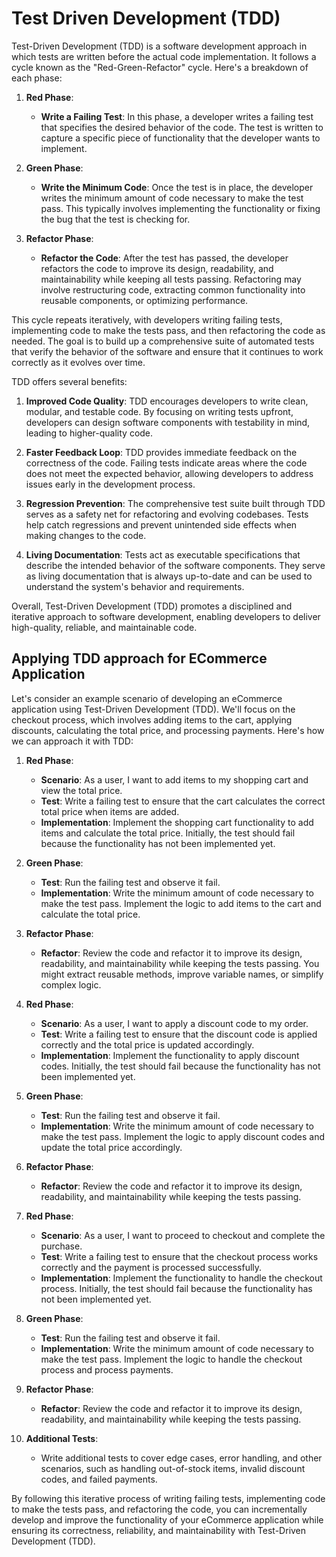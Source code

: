 # Test Driven Development (TDD)

  Test-Driven Development (TDD) is a software development approach in which tests are written before the actual code implementation. It follows a cycle known as the "Red-Green-Refactor" cycle. Here's a breakdown of each phase:

1. **Red Phase**:
   - **Write a Failing Test**: In this phase, a developer writes a failing test that specifies the desired behavior of the code. The test is written to capture a specific piece of functionality that the developer wants to implement.

2. **Green Phase**:
   - **Write the Minimum Code**: Once the test is in place, the developer writes the minimum amount of code necessary to make the test pass. This typically involves implementing the functionality or fixing the bug that the test is checking for.

3. **Refactor Phase**:
   - **Refactor the Code**: After the test has passed, the developer refactors the code to improve its design, readability, and maintainability while keeping all tests passing. Refactoring may involve restructuring code, extracting common functionality into reusable components, or optimizing performance.

This cycle repeats iteratively, with developers writing failing tests, implementing code to make the tests pass, and then refactoring the code as needed. The goal is to build up a comprehensive suite of automated tests that verify the behavior of the software and ensure that it continues to work correctly as it evolves over time.

TDD offers several benefits:

1. **Improved Code Quality**: TDD encourages developers to write clean, modular, and testable code. By focusing on writing tests upfront, developers can design software components with testability in mind, leading to higher-quality code.

2. **Faster Feedback Loop**: TDD provides immediate feedback on the correctness of the code. Failing tests indicate areas where the code does not meet the expected behavior, allowing developers to address issues early in the development process.

3. **Regression Prevention**: The comprehensive test suite built through TDD serves as a safety net for refactoring and evolving codebases. Tests help catch regressions and prevent unintended side effects when making changes to the code.

4. **Living Documentation**: Tests act as executable specifications that describe the intended behavior of the software components. They serve as living documentation that is always up-to-date and can be used to understand the system's behavior and requirements.

Overall, Test-Driven Development (TDD) promotes a disciplined and iterative approach to software development, enabling developers to deliver high-quality, reliable, and maintainable code.

## Applying TDD approach for ECommerce Application

Let's consider an example scenario of developing an eCommerce application using Test-Driven Development (TDD). We'll focus on the checkout process, which involves adding items to the cart, applying discounts, calculating the total price, and processing payments. Here's how we can approach it with TDD:

1. **Red Phase**:
   - **Scenario**: As a user, I want to add items to my shopping cart and view the total price.
   - **Test**: Write a failing test to ensure that the cart calculates the correct total price when items are added.
   - **Implementation**: Implement the shopping cart functionality to add items and calculate the total price. Initially, the test should fail because the functionality has not been implemented yet.

2. **Green Phase**:
   - **Test**: Run the failing test and observe it fail.
   - **Implementation**: Write the minimum amount of code necessary to make the test pass. Implement the logic to add items to the cart and calculate the total price.

3. **Refactor Phase**:
   - **Refactor**: Review the code and refactor it to improve its design, readability, and maintainability while keeping the tests passing. You might extract reusable methods, improve variable names, or simplify complex logic.
  
4. **Red Phase**:
   - **Scenario**: As a user, I want to apply a discount code to my order.
   - **Test**: Write a failing test to ensure that the discount code is applied correctly and the total price is updated accordingly.
   - **Implementation**: Implement the functionality to apply discount codes. Initially, the test should fail because the functionality has not been implemented yet.

5. **Green Phase**:
   - **Test**: Run the failing test and observe it fail.
   - **Implementation**: Write the minimum amount of code necessary to make the test pass. Implement the logic to apply discount codes and update the total price accordingly.

6. **Refactor Phase**:
   - **Refactor**: Review the code and refactor it to improve its design, readability, and maintainability while keeping the tests passing.

7. **Red Phase**:
   - **Scenario**: As a user, I want to proceed to checkout and complete the purchase.
   - **Test**: Write a failing test to ensure that the checkout process works correctly and the payment is processed successfully.
   - **Implementation**: Implement the functionality to handle the checkout process. Initially, the test should fail because the functionality has not been implemented yet.

8. **Green Phase**:
   - **Test**: Run the failing test and observe it fail.
   - **Implementation**: Write the minimum amount of code necessary to make the test pass. Implement the logic to handle the checkout process and process payments.

9. **Refactor Phase**:
   - **Refactor**: Review the code and refactor it to improve its design, readability, and maintainability while keeping the tests passing.

10. **Additional Tests**:
    - Write additional tests to cover edge cases, error handling, and other scenarios, such as handling out-of-stock items, invalid discount codes, and failed payments.

By following this iterative process of writing failing tests, implementing code to make the tests pass, and refactoring the code, you can incrementally develop and improve the functionality of your eCommerce application while ensuring its correctness, reliability, and maintainability with Test-Driven Development (TDD).

